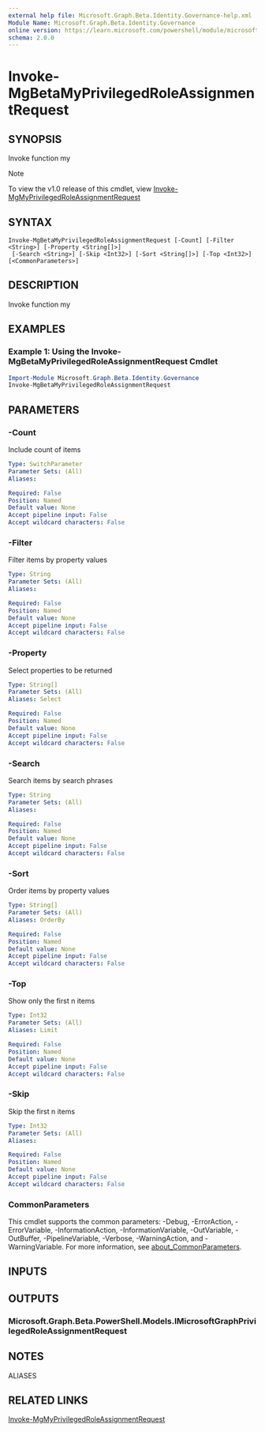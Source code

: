 ```yaml
---
external help file: Microsoft.Graph.Beta.Identity.Governance-help.xml
Module Name: Microsoft.Graph.Beta.Identity.Governance
online version: https://learn.microsoft.com/powershell/module/microsoft.graph.beta.identity.governance/invoke-mgbetamyprivilegedroleassignmentrequest
schema: 2.0.0
---
```


# Invoke-MgBetaMyPrivilegedRoleAssignmentRequest

## SYNOPSIS
Invoke function my

> [!NOTE]
> To view the v1.0 release of this cmdlet, view [Invoke-MgMyPrivilegedRoleAssignmentRequest](/powershell/module/Microsoft.Graph.Identity.Governance/Invoke-MgMyPrivilegedRoleAssignmentRequest?view=graph-powershell-v1.0)

## SYNTAX

```
Invoke-MgBetaMyPrivilegedRoleAssignmentRequest [-Count] [-Filter <String>] [-Property <String[]>]
 [-Search <String>] [-Skip <Int32>] [-Sort <String[]>] [-Top <Int32>] [<CommonParameters>]
```

## DESCRIPTION
Invoke function my

## EXAMPLES

### Example 1: Using the Invoke-MgBetaMyPrivilegedRoleAssignmentRequest Cmdlet
```powershell
Import-Module Microsoft.Graph.Beta.Identity.Governance
Invoke-MgBetaMyPrivilegedRoleAssignmentRequest
```

## PARAMETERS

### -Count
Include count of items

```yaml
Type: SwitchParameter
Parameter Sets: (All)
Aliases:

Required: False
Position: Named
Default value: None
Accept pipeline input: False
Accept wildcard characters: False
```

### -Filter
Filter items by property values

```yaml
Type: String
Parameter Sets: (All)
Aliases:

Required: False
Position: Named
Default value: None
Accept pipeline input: False
Accept wildcard characters: False
```

### -Property
Select properties to be returned

```yaml
Type: String[]
Parameter Sets: (All)
Aliases: Select

Required: False
Position: Named
Default value: None
Accept pipeline input: False
Accept wildcard characters: False
```

### -Search
Search items by search phrases

```yaml
Type: String
Parameter Sets: (All)
Aliases:

Required: False
Position: Named
Default value: None
Accept pipeline input: False
Accept wildcard characters: False
```

### -Sort
Order items by property values

```yaml
Type: String[]
Parameter Sets: (All)
Aliases: OrderBy

Required: False
Position: Named
Default value: None
Accept pipeline input: False
Accept wildcard characters: False
```

### -Top
Show only the first n items

```yaml
Type: Int32
Parameter Sets: (All)
Aliases: Limit

Required: False
Position: Named
Default value: None
Accept pipeline input: False
Accept wildcard characters: False
```

### -Skip
Skip the first n items

```yaml
Type: Int32
Parameter Sets: (All)
Aliases:

Required: False
Position: Named
Default value: None
Accept pipeline input: False
Accept wildcard characters: False
```

### CommonParameters
This cmdlet supports the common parameters: -Debug, -ErrorAction, -ErrorVariable, -InformationAction, -InformationVariable, -OutVariable, -OutBuffer, -PipelineVariable, -Verbose, -WarningAction, and -WarningVariable. For more information, see [about_CommonParameters](http://go.microsoft.com/fwlink/?LinkID=113216).

## INPUTS

## OUTPUTS

### Microsoft.Graph.Beta.PowerShell.Models.IMicrosoftGraphPrivilegedRoleAssignmentRequest
## NOTES

ALIASES

## RELATED LINKS
[Invoke-MgMyPrivilegedRoleAssignmentRequest](/powershell/module/Microsoft.Graph.Identity.Governance/Invoke-MgMyPrivilegedRoleAssignmentRequest?view=graph-powershell-v1.0)

